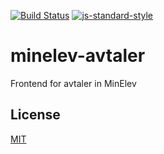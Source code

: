 [![Build Status](https://travis-ci.org/telemark/minelev-avtaler.svg?branch=master)](https://travis-ci.org/telemark/minelev-avtaler)
[![js-standard-style](https://img.shields.io/badge/code%20style-standard-brightgreen.svg?style=flat)](https://github.com/feross/standard)

# minelev-avtaler

Frontend for avtaler in MinElev

## License

[MIT](LICENSE)